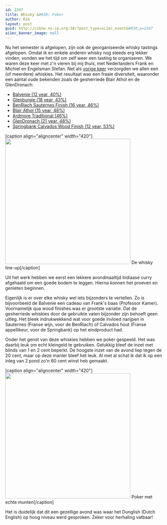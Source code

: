 ```yaml
---
id: 2347
title: Whisky &#038; Poker
author: Rik
layout: post
guid: http://csbnw.no-ip.org:38/?post_type=ai1ec_event&#038;p=2347
ai1ec_banner_image: null
---
```

Nu het semester is afgelopen, zijn ook de georganiseerde whisky tastings afgelopen. Omdat ik en enkele anderen whisky nog steeds erg lekker vinden, vonden we het tijd om zelf weer een tasting te organiseren. We waren deze keer met z'n vieren bij mij thuis, met Nederlanders Frank en Michiel en Engelsman Stefan. Net als <a href="/?ai1ec_event=special-whisky-tasting">vorige keer</a> verzorgden we allen een (of meerdere) whiskies. Het resultaat was een fraaie diversiteit, waaronder een aantal oude bekenden zoals de gesherriede Blair Athol en de GlenDronach:

<ul>
    <li><a href="https://www.masterofmalt.com/whiskies/balvenie/balvenie-12-year-old-doublewood-whisky/">Balvenie (12 year, 40%)</a></li>
    <li><a href="https://www.masterofmalt.com/whiskies/glenburgie/glenburgie-18-year-old-19995-casks-6477-6448-signatory-whisky/">Glenburgie (18 year, 43%)</a></li>
    <li><a href="https://www.masterofmalt.com/whiskies/benriach-16-year-old-sauternes-finish-whisky/">BenRiach Sauternes Finish (16 year, 46%)</a></li>
    <li><a href="https://www.masterofmalt.com/whiskies/blair-athol/blair-athol-15-year-old-1998-cask-10342-old-particular-douglas-laing-whisky/">Blair Athol (15 year, 48%)</a></li>
    <li><a href="https://www.masterofmalt.com/whiskies/ardmore-traditional-whisky/">Ardmore Traditional (46%)</a></li>
    <li><a href="https://www.masterofmalt.com/whiskies/glendronach-21-year-old-parliament-whisky/">GlenDronach (21 year, 48%)</a></li>
    <li><a href="https://www.masterofmalt.com/whiskies/springbank/springbank-12-year-old-calvados-wood-finish-whisky/">Springbank Calvados Wood Finish (12 year, 53%)</a></li>
</ul>

[caption align="aligncenter" width="420"]<img src="/wp-content/gallery/whisky-poker/11401566_10155724426675597_6932590850520958164_n.jpg" width="400" /> De whisky line-up[/caption]

Uit het werk hebben we eerst een lekkere avondmaaltijd Indiaase curry afgehaald om een goede bodem te leggen. Hierna konnen het proeven en genieten beginnen.

Eigenlijk is er over elke whisky wel iets bijzonders te vertellen. Zo is bijvoorbeeld de Balvenie een cadeau van Frank's baas (Professor Kamer). Voornamelijk qua wood finishes was er grootste variatie. Dat de gesherriede whiskies door de gebruikte vaten bijzonder zijn behoeft geen uitleg. Het bleek indrukwekkend wat voor goede invloed narijpen in Sauternes (Franse wijn, voor de BenRiach) of Calvados hout (Franse appellikeur, voor de Springbank) op het eindproduct had.

Onder het genot van deze whiskies hebben we poker gespeeld. Het was daarbij leuk om echt kleingeld te gebruiken. Gelukkig bleef de inzet met blinds van 1 en 2 cent beperkt. De hoogste inzet van de avond liep tegen de 20 cent, maar op deze manier bleef het leuk. Al met al schat ik dat ik op een inleg van 2 pond zo'n 60 cent winst heb gemaakt.

[caption align="aligncenter" width="420"]<img src="/wp-content/gallery/whisky-poker/11407136_10155724426700597_7323413856952583575_n.jpg" width="400" /> Poker met echte munten[/caption]

Het is duidelijk dat dit een gezellige avond was waar het Dunglish (Dutch English) op hoog niveau werd gesproken. Zeker voor herhaling vatbaar!